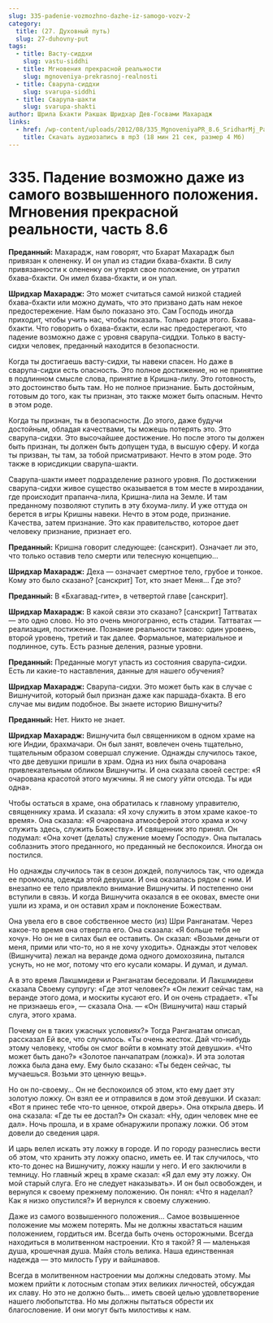 ```yaml
---
slug: 335-padenie-vozmozhno-dazhe-iz-samogo-vozv-2
category:
  title: (27. Духовный путь)
  slug: 27-duhovny-put
tags:
  - title: Васту-сиддхи
    slug: vastu-siddhi
  - title: Мгновения прекрасной реальности
    slug: mgnoveniya-prekrasnoj-realnosti
  - title: Сварупа-сиддхи
    slug: svarupa-siddhi
  - title: Сварупа-шакти
    slug: svarupa-shakti
author: Шрила Бхакти Ракшак Шридхар Дев-Госвами Махарадж
links:
  - href: /wp-content/uploads/2012/08/335_MgnoveniyaPR_8.6_SridharMj_Padeniye_vozmojno_daje_iz_samogo_vozvyshennogo_polojeniya1.mp3
    title: Скачать аудиозапись в mp3 (18 мин 21 сек, размер 4 Мб)
---
```


# 335. Падение возможно даже из самого возвышенного положения. Мгновения прекрасной реальности, часть 8.6

**Преданный:** Махарадж, нам говорят, что Бхарат Махарадж был привязан к олененку. И он упал из стадии бхава-бхакти. В силу привязанности к олененку он утерял свое положение, он утратил бхава-бхакти. Он имел бхава-бхакти, и он упал.

**Шридхар Махарадж:** Это может считаться самой низкой стадией бхава-бхакти или можно думать, что это призвано дать нам некое предостережение. Нам было показано это. Сам Господь иногда приходит, чтобы учить нас, чтобы показать. Только ради этого. Бхава-бхакти. Что говорить о бхава-бхакти, если нас предостерегают, что падение возможно даже с уровня сварупа-сиддхи. Только в васту-сидхи человек, преданный находится в безопасности.

Когда ты достигаешь васту-сидхи, ты навеки спасен. Но даже в сварупа-сидхи есть опасность. Это полное достижение, но не принятие в подлинном смысле слова, принятие в Кришна-лилу. Это готовность, это достоинство быть там. Но не полное признание. Быть достойным, готовым до того, как ты признан, это также может быть опасным. Нечто в этом роде.

Когда ты признан, ты в безопасности. До этого, даже будучи достойным, обладая качествами, ты можешь потерять это. Это сварупа-сидхи. Это высочайшее достижение. Но после этого ты должен быть признан, ты должен быть допущен туда, в высшую сферу. И когда ты призван, ты там, за тобой присматривают. Нечто в этом роде. Это также в юрисдикции сварупа-шакти.

Сварупа-шакти имеет подразделение разного уровня. По достижении сварупа-сидхи живое существо оказывается в том месте в мироздании, где происходит прапанча-лила, Кришна-лила на Земле. И там преданному позволяют ступить в эту бхоума-лилу. И уже оттуда он берется в игры Кришны навеки. Нечто в этом роде, признание. Качества, затем признание. Это как правительство, которое дает человеку признание, признает его.

**Преданный:** Кришна говорит следующее: (санскрит). Означает ли это, что только оставив тело смерти или телесную концепцию…

**Шридхар Махарадж:** Деха — означает смертное тело, грубое и тонкое. Кому это было сказано? [санскрит] Тот, кто знает Меня… Где это?

**Преданный:** В «Бхагавад-гите», в четвертой главе [санскрит].

**Шридхар Махарадж:** В какой связи это сказано? [санскрит] Таттватах — это одно слово. Но это очень многогранно, есть стадии. Таттватах — реализация, постижение. Познание реальности таково: один уровень, второй уровень, третий и так далее. Формальное, материальное и подлинное, суть. Есть разные деления, разные уровни.

**Преданный:** Преданные могут упасть из состояния сварупа-сидхи. Есть ли какие-то наставления, данные для нашего обучения?

**Шридхар Махарадж:** Сварупа-сидхи. Это может быть как в случае с Вишнучитой, который был признан даже как паршада-бхакта. В его случае мы видим подобное. Вы знаете историю Вишнучиты?

**Преданный:** Нет. Никто не знает.

**Шридхар Махарадж:** Вишнучита был священником в одном храме на юге Индии, брахмачари. Он был занят, вовлечен очень тщательно, тщательным образом совершал служение. Однажды случилось такое, что две девушки пришли в храм. Одна из них была очарована привлекательным обликом Вишнучиты. И она сказала своей сестре: «Я очарована красотой этого мужчины. Я не смогу уйти отсюда. Ты иди одна».

Чтобы остаться в храме, она обратилась к главному управителю, священнику храма. И сказала: «Я хочу служить в этом храме какое-то время». Она сказала: «Я очарована атмосферой этого храма и хочу служить здесь, служить Божеству». И священник это принял. Он подумал: «Она хочет (делать) служение моему Господу». Она пыталась соблазнить этого преданного, но преданный не беспокоился. Иногда он постился.

Но однажды случилось так в сезон дождей, получилось так, что одежда ее промокла, одежда этой девушки. И она оказалась рядом с ним. И внезапно ее тело привлекло внимание Вишнучиты. И постепенно они вступили в связь. И когда Вишнучита оказался в ее оковах, вместе они ушли из храма, и он оставил храм и поклонение Божествам.

Она увела его в свое собственное место (из) Шри Ранганатам. Через какое-то время она отвергла его. Она сказала: «Я больше тебя не хочу». Но он не в силах был ее оставить. Он сказал: «Возьми деньги от меня, прими или что-то, но я не хочу уходить». Однажды этот человек (Вишнучита) лежал на веранде дома одного домохозяина, пытался уснуть, но не мог, потому что его кусали комары. И думал, и думал.

А в это время Лакшмидеви и Ранганатам беседовали. И Лакшмидеви сказала Своему супругу: «Где этот человек?» «Он лежит сейчас там, на веранде этого дома, и москиты кусают его. И он очень страдает». «Ты не признаешь его», — сказала Она. — «Он (Вишнучита) наш старый слуга, этого храма.

Почему он в таких ужасных условиях?» Тогда Ранганатам описал, рассказал Ей все, что случилось. «Ты очень жесток. Дай что-нибудь этому человеку, чтобы он смог войти в комнату этой девушки». «Что может быть дано?» «Золотое панчапатрам (ложка)». И эта золотая ложка была дана ему. Ему было сказано: «Ты беден сейчас, ты мучаешься. Возьми это ценную вещь».

Но он по-своему… Он не беспокоился об этом, кто ему дает эту золотую ложку. Он взял ее и отправился в дом этой девушки. И сказал: «Вот я принес тебе что-то ценное, открой дверь». Она открыла дверь. И она сказала: «Где ты ее достал?» Он сказал: «Ну, один человек мне ее дал». Ночь прошла, и в храме обнаружили пропажу ложки. Об этом довели до сведения царя.

И царь велел искать эту ложку в городе. И по городу разнеслись вести об этом, что хранить эту ложку опасно, иметь ее. И так случилось, что кто-то донес на Вишнучиту, ложку нашли у него. И его заключили в темницу. Но главный жрец в храме сказал: «Я дал ему эту ложку. Он мой старый слуга. Его не следует наказывать». И он был освобожден, и вернулся к своему прежнему положению. Он понял: «Что я наделал? Как я низко опустился?» И вернулся к своему служению.

Даже из самого возвышенного положения… Самое возвышенное положение мы можем потерять. Мы не должны хвастаться нашим положением, гордиться им. Всегда быть очень осторожными. Всегда находиться в молитвенном настроении. Кто я такой? Я — маленькая душа, крошечная душа. Майя столь велика. Наша единственная надежда — это милость Гуру и вайшнавов.

Всегда в молитвенном настроении мы должны следовать этому. Мы можем прийти к лотосным стопам этих великих личностей, обсуждая их славу. Но это не должно быть… иметь своей целью удовлетворение нашего любопытства. Но мы должны пытаться обрести их благословение. И они могут быть милостивы к нам.

